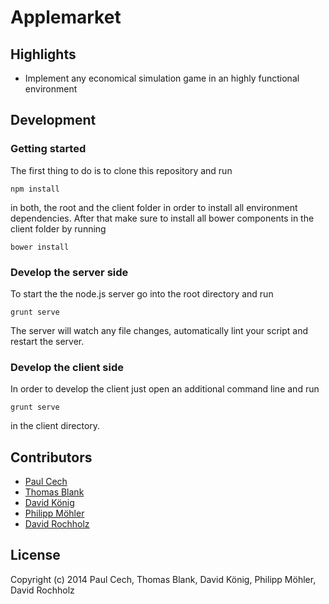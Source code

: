 Applemarket
===

## Highlights
- Implement any economical simulation game in an highly functional environment

## Development

### Getting started

The first thing to do is to clone this repository and run
	
	npm install

in both, the root and the client folder in order to install all environment dependencies.
After that make sure to install all bower components in the client folder by running

	bower install

### Develop the server side
To start the the node.js server go into the root directory and run 

	grunt serve

The server will watch any file changes, automatically lint your script and restart the server.

### Develop the client side
In order to develop the client just open an additional command line and run 

	grunt serve

in the client directory.

## Contributors
- [Paul Cech](https://github.com/blackfizz)
- [Thomas Blank](https://github.com/thoomi)
- [David König](https://github.com/DavidKoenig)
- [Philipp Möhler](https://github.com/moehlone)
- [David Rochholz](https://github.com/VanGoghsCoffee)

## License

Copyright (c) 2014 Paul Cech, Thomas Blank, David König, Philipp Möhler,  David Rochholz



